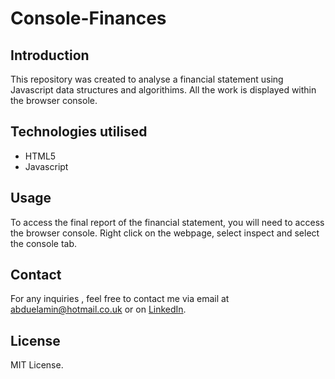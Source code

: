 # Console-Finances


## Introduction

This repository was created to analyse a financial statement using Javascript data structures and algorithims. All the work is displayed within the browser console.



## Technologies utilised

- HTML5
- Javascript

## Usage

To access the final report of the financial statement, you will need to access the browser console. Right click on the webpage, select inspect and select the console tab.


## Contact
For any inquiries , feel free to contact me via email at abduelamin@hotmail.co.uk or on [LinkedIn](https://www.linkedin.com/in/abdullahelamin/).


## License
MIT License.